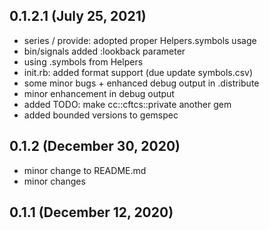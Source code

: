 ## 0.1.2.1 (July 25, 2021)
  - series / provide: adopted proper Helpers.symbols usage
  - bin/signals added :lookback parameter
  - using .symbols from Helpers
  - init.rb: added format support (due update symbols.csv)
  - some minor bugs + enhanced debug output in .distribute
  - minor enhancement in debug output
  - added TODO: make cc::cftcs::private another gem
  - added bounded versions to gemspec

## 0.1.2 (December 30, 2020)
  - minor change to README.md
  - minor changes

## 0.1.1 (December 12, 2020)


